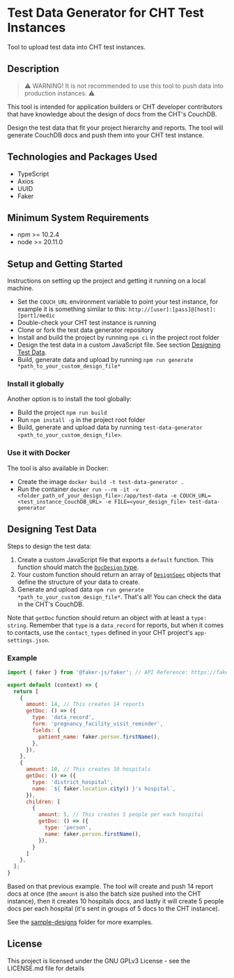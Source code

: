 # Test Data Generator for CHT Test Instances

Tool to upload test data into CHT test instances. 

## Description

> ⚠ WARNING! It is not recommended to use this tool to push data into production instances. ⚠ 

This tool is intended for application builders or CHT developer contributors that have knowledge about the design of docs from the CHT's CouchDB. 

Design the test data that fit your project hierarchy and reports. The tool will generate CouchDB docs and push them into your CHT test instance.

## Technologies and Packages Used

- TypeScript
- Axios
- UUID
- Faker

## Minimum System Requirements 

- npm >= 10.2.4
- node >= 20.11.0

## Setup and Getting Started

Instructions on setting up the project and getting it running on a local machine.

- Set the `COUCH_URL` environment variable to point your test instance, for example it is something similar to this: `http://[user]:[pass]@[host]:[port]/medic`
- Double-check your CHT test instance is running
- Clone or fork the test data generator repository
- Install and build the project by running `npm ci` in the project root folder
- Design the test data in a custom JavaScript file. See section [Designing Test Data](#designing-test-data).
- Build, generate data and upload by running `npm run generate *path_to_your_custom_design_file*`

### Install it globally
Another option is to install the tool globally:
- Build the project `npm run build`
- Run `npm install -g` in the project root folder
- Build, generate and upload data by running `test-data-generator <path_to_your_custom_design_file>`.

### Use it with Docker
The tool is also available in Docker:
- Create the image `docker build -t test-data-generator .`
- Run the container `docker run --rm -it -v <folder_path_of_your_design_file>:/app/test-data -e COUCH_URL=<test_instance_CouchDB_URL> -e FILE=<your_design_file> test-data-generator`

## Designing Test Data

Steps to design the test data:

1. Create a custom JavaScript file that exports a `default` function. This function should match the [`DocDesign` type](./src/doc-design.ts).
2. Your custom function should return an array of [`DesignSpec`](./src/doc-design.ts) objects that define the structure of your data to create.
3. Generate and upload data `npm run generate *path_to_your_custom_design_file*`. That's all! You can check the data in the CHT's CouchDB.

Note that `getDoc` function should return an object with at least a `type: string`. Remember that `type` is a `data_record` for reports, but when it comes to contacts, use the `contact_types` defined in your CHT project's `app-settings.json`. 

### Example
```js
import { faker } from '@faker-js/faker'; // API Reference: https://fakerjs.dev/api

export default (context) => {
  return [
    {
      amount: 14, // This creates 14 reports
      getDoc: () => ({
        type: 'data_record',
        form: 'pregnancy_facility_visit_reminder',
        fields: {
          patient_name: faker.person.firstName(),
        },
      }),
    },
    {
      amount: 10, // This creates 10 hospitals
      getDoc: () => ({
        type: 'district_hospital',
        name: `${ faker.location.city() }'s hospital`,
      }),
      children: [
        {
          amount: 5, // This creates 5 people per each hospital
          getDoc: () => ({
            type: 'person',
            name: faker.person.firstName(),
          }),
        }
      ]
    },
  ];
}
```

Based on that previous example. The tool will create and push 14 report docs at once (the `amount` is also the batch size pushed into the CHT instance), then it creates 10 hospitals docs, and lastly it will create 5 people docs per each hospital (it's sent in groups of 5 docs to the CHT instance).

See the [sample-designs](./sample-designs) folder for more examples.

## License

This project is licensed under the GNU GPLv3 License - see the LICENSE.md file for details
